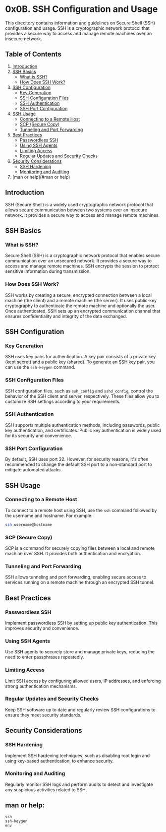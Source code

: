# 0x0B. SSH Configuration and Usage

This direcitory contains information and guidelines on Secure Shell (SSH) configuration and usage. SSH is a cryptographic network protocol that provides a secure way to access and manage remote machines over an insecure network.

## Table of Contents

1. [Introduction](#introduction)
2. [SSH Basics](#ssh-basics)
    - [What is SSH?](#what-is-ssh)
    - [How Does SSH Work?](#how-does-ssh-work)
3. [SSH Configuration](#ssh-configuration)
    - [Key Generation](#key-generation)
    - [SSH Configuration Files](#ssh-configuration-files)
    - [SSH Authentication](#ssh-authentication)
    - [SSH Port Configuration](#ssh-port-configuration)
4. [SSH Usage](#ssh-usage)
    - [Connecting to a Remote Host](#connecting-to-a-remote-host)
    - [SCP (Secure Copy)](#scp-secure-copy)
    - [Tunneling and Port Forwarding](#tunneling-and-port-forwarding)
5. [Best Practices](#best-practices)
    - [Passwordless SSH](#passwordless-ssh)
    - [Using SSH Agents](#using-ssh-agents)
    - [Limiting Access](#limiting-access)
    - [Regular Updates and Security Checks](#regular-updates-and-security-checks)
6. [Security Considerations](#security-considerations)
    - [SSH Hardening](#ssh-hardening)
    - [Monitoring and Auditing](#monitoring-and-auditing)
7. [man or help](#man or help)



## Introduction

SSH (Secure Shell) is a widely used cryptographic network protocol that allows secure communication between two systems over an insecure network. It provides a secure way to access and manage remote machines.

## SSH Basics

### What is SSH?

Secure Shell (SSH) is a cryptographic network protocol that enables secure communication over an unsecured network. It provides a secure way to access and manage remote machines. SSH encrypts the session to protect sensitive information during transmission.

### How Does SSH Work?

SSH works by creating a secure, encrypted connection between a local machine (the client) and a remote machine (the server). It uses public-key cryptography to authenticate the remote machine and optionally the user. Once authenticated, SSH sets up an encrypted communication channel that ensures confidentiality and integrity of the data exchanged.

## SSH Configuration

### Key Generation

SSH uses key pairs for authentication. A key pair consists of a private key (kept secret) and a public key (shared). To generate an SSH key pair, you can use the `ssh-keygen` command.

### SSH Configuration Files

SSH configuration files, such as `ssh_config` and `sshd_config`, control the behavior of the SSH client and server, respectively. These files allow you to customize SSH settings according to your requirements.

### SSH Authentication

SSH supports multiple authentication methods, including passwords, public key authentication, and certificates. Public key authentication is widely used for its security and convenience.

### SSH Port Configuration

By default, SSH uses port 22. However, for security reasons, it's often recommended to change the default SSH port to a non-standard port to mitigate automated attacks.

## SSH Usage

### Connecting to a Remote Host

To connect to a remote host using SSH, use the `ssh` command followed by the username and hostname. For example:
```bash
ssh username@hostname
```

### SCP (Secure Copy)

SCP is a command for securely copying files between a local and remote machine over SSH. It provides both authentication and encryption.

### Tunneling and Port Forwarding

SSH allows tunneling and port forwarding, enabling secure access to services running on a remote machine through an encrypted SSH tunnel.

## Best Practices

### Passwordless SSH

Implement passwordless SSH by setting up public key authentication. This improves security and convenience.

### Using SSH Agents

Use SSH agents to securely store and manage private keys, reducing the need to enter passphrases repeatedly.

### Limiting Access

Limit SSH access by configuring allowed users, IP addresses, and enforcing strong authentication mechanisms.

### Regular Updates and Security Checks

Keep SSH software up to date and regularly review SSH configurations to ensure they meet security standards.

## Security Considerations

### SSH Hardening

Implement SSH hardening techniques, such as disabling root login and using key-based authentication, to enhance security.

### Monitoring and Auditing

Regularly monitor SSH logs and perform audits to detect and investigate any suspicious activities related to SSH.


## man or help:

```
ssh
ssh-keygen
env
```
